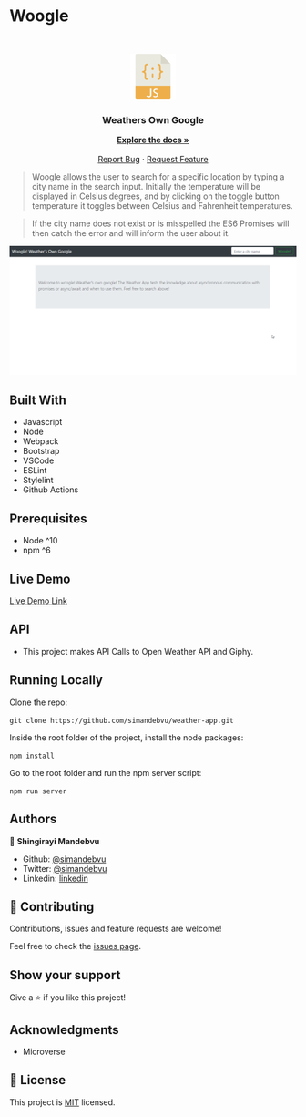 # Woogle


<br />
<p align="center">
  <a href="https://github.com/simandebvu/weather-app">
    <img src="js-image.png" alt="Logo" width="80" height="80">
  </a>

  <h3 align="center">Weathers Own Google</h3>

  <p align="center">
    <a href="https://github.com/simandebvu/weather-app/"><strong>Explore the docs »</strong></a>
    <br />
    <br />
    <a href="https://github.com/simandebvu/weather-app/issues/">Report Bug</a>
    ·
    <a href="https://github.com/simandebvu/weather-app/">Request Feature</a>
  </p>
</p>

> Woogle allows the user to search for a specific location by typing a city name in the search input. Initially the temperature will be displayed in Celsius degrees, and by clicking on the toggle button temperature it toggles between Celsius and Fahrenheit temperatures.

> If the city name does not exist or is misspelled the ES6 Promises will then catch the error and will inform the user about it.

![screenshot](./app-screenshot.gif)

## Built With

- Javascript
- Node
- Webpack 
- Bootstrap
- VSCode
- ESLint
- Stylelint
- Github Actions

## Prerequisites

- Node ^10
- npm ^6
  
## Live Demo

[Live Demo Link](https://simandebvu.github.io/weather-app/)

## API

- This project makes API Calls to Open Weather API and Giphy.
  
## Running Locally

Clone the repo:

`git clone https://github.com/simandebvu/weather-app.git`

Inside the root folder of the project, install the node packages:

`npm install`

Go to the root folder and run the npm server script:

`npm run server`
  
## Authors

👤 **Shingirayi Mandebvu**

- Github: [@simandebvu](https://github.com/simandebvu)
- Twitter: [@simandebvu](https://twitter.com/simandebvu)
- Linkedin: [linkedin](https://linkedin.com/in/simandebvu)

## 🤝 Contributing

Contributions, issues and feature requests are welcome!

Feel free to check the [issues page](issues/).

## Show your support

Give a ⭐️ if you like this project!

## Acknowledgments

- Microverse

## 📝 License

This project is [MIT](lic.url) licensed.
